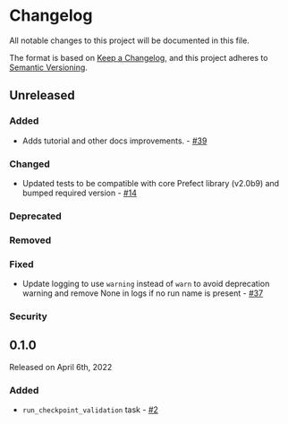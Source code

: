 # Changelog

All notable changes to this project will be documented in this file.

The format is based on [Keep a Changelog](https://keepachangelog.com/en/1.0.0/),
and this project adheres to [Semantic Versioning](https://semver.org/spec/v2.0.0.html).

## Unreleased


### Added
- Adds tutorial and other docs improvements. - [#39](https://github.com/PrefectHQ/prefect-great-expectations/pull/39)

### Changed
- Updated tests to be compatible with core Prefect library (v2.0b9) and bumped required version - [#14](https://github.com/PrefectHQ/prefect-great-expectations/pull/14)

### Deprecated

### Removed

### Fixed
- Update logging to use `warning` instead of `warn` to avoid deprecation warning and remove None in logs if no run name is present - [#37]([https://github.com/PrefectHQ/prefect-great-expectations/pull/14](https://github.com/PrefectHQ/prefect-great-expectations/pull/37))

### Security


## 0.1.0

Released on April 6th, 2022

### Added

- `run_checkpoint_validation` task - [#2](https://github.com/PrefectHQ/prefect-great-expectations/pull/2)
